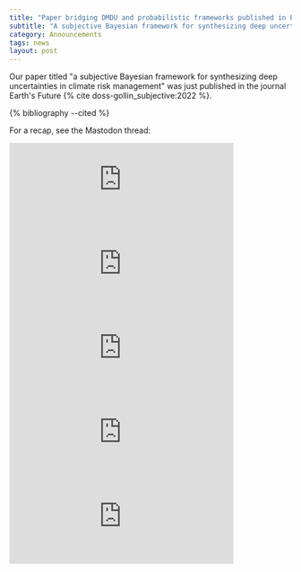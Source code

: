```yaml
---
title: "Paper bridging DMDU and probabilistic frameworks published in Earth's Future"
subtitle: "A subjective Bayesian framework for synthesizing deep uncertainties in climate risk management"
category: Announcements
tags: news
layout: post 
---
```


Our paper titled "a subjective Bayesian framework for synthesizing deep uncertainties in climate risk management" was just published in the journal Earth's Future {% cite doss-gollin_subjective:2022 %}.

{% bibliography --cited %}

For a recap, see the Mastodon thread:

<iframe src="https://fediscience.org/@jdossgollin/109608726903360968/embed" class="mastodon-embed" style="max-width: 100%; border: 0" width="400" allowfullscreen="allowfullscreen"></iframe><script src="https://fediscience.org/embed.js" async="async"></script>

<iframe src="https://fediscience.org/@jdossgollin/109608726927115153/embed" class="mastodon-embed" style="max-width: 100%; border: 0" width="400" allowfullscreen="allowfullscreen"></iframe><script src="https://fediscience.org/embed.js" async="async"></script>

<iframe src="https://fediscience.org/@jdossgollin/109608726963454336/embed" class="mastodon-embed" style="max-width: 100%; border: 0" width="400" allowfullscreen="allowfullscreen"></iframe><script src="https://fediscience.org/embed.js" async="async"></script>

<iframe src="https://fediscience.org/@jdossgollin/109608726986285112/embed" class="mastodon-embed" style="max-width: 100%; border: 0" width="400" allowfullscreen="allowfullscreen"></iframe><script src="https://fediscience.org/embed.js" async="async"></script>

<iframe src="https://fediscience.org/@jdossgollin/109608727009172242/embed" class="mastodon-embed" style="max-width: 100%; border: 0" width="400" allowfullscreen="allowfullscreen"></iframe><script src="https://fediscience.org/embed.js" async="async"></script>
